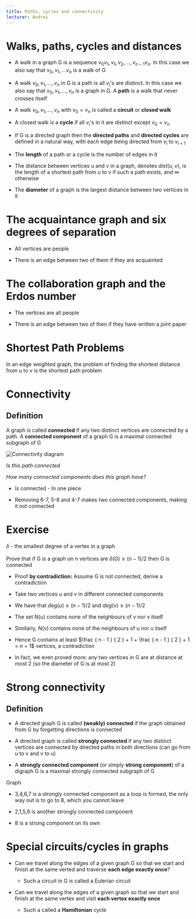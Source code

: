 ```yaml
---
title: Paths, cycles and connectivity
lecturer: Andrei
---
```


# Walks, paths, cycles and distances

-   A walk in a graph G is a sequence $v_0v_1,v_1,v_2,...,v_{n-1}v_n$.
    In this case we also say that $v_0,v_1,...v_n$ is a walk of G

-   A walk $v_0,v_1,...,v_n$ in G is a path is all $v_i$'s are distinct.
    In this case we also say that $v_0,v_1,...,v_n$ is a graph in G. A
    **path** is a walk that never crosses itself

-   A walk $v_0,v_1,...,v_n$ with $v_0=v_n$ is called a **circuit** or
    **closed walk**

-   A closed walk is a **cycle** if all $v_i$'s in it are distinct
    except $v_0=v_n$

-   If G is a directed graph then the **directed paths** and **directed
    cycles** are defined in a natural way, with each edge being directed
    from $v_i$ to $v_{i+1}$

-   The **length** of a path or a cycle is the number of edges in it

-   The distance between vertices u and v in a graph, denotes
    $dist(u,v)$, is the length of a shortest path from u to v if such a
    path exists, and $\infty$ otherwise

-   The **diameter** of a graph is the largest distance between two
    vertices in it

# The acquaintance graph and six degrees of separation

-   All vertices are people

-   There is an edge between two of them if they are acquainted

# The collaboration graph and the Erdos number

-   The vertices are all people

-   There is an edge between two of then if they have written a joint
    paper

# Shortest Path Problems

In an edge weighted graph, the problem of finding the shortest distance
from u to v is the shortest path problem

# Connectivity

## Definition

A graph is called **connected** if any two distinct vertices are
connected by a path. A **connected component** of a graph G is a maximal
connected subgraph of G

![Connectivity diagram](/img/Year_1/MCS/DMLA/Paths/graph.webp)

_Is this path connected_

_How many connected components does this graph have?_

-   Is connected - In one piece

-   Removing 6-7, 5-8 and 4-7 makes two connected components, making it
    not connected

# Exercise

$\delta$ - the smallest degree of a vertex in a graph\
\
Prove that if G is a graph on n vertices are
$\delta(G)\geqslant (n-1)/2$ then G is connected

-   Proof **by contradiction:** Assume G is not connected, derive a
    contradiction

-   Take two vertices u and v in different connected components

-   We have that $deg(u)\geqslant (n-1)/2$ and $deg(v)\geqslant (n-1)/2$

-   The set N(u) contains none of the neighbours of v nor v itself

-   Similarly, N(v) contains none of the neighbours of u nor u itself

-   Hence G contains at least
    $\frac { n - 1 } { 2 } + 1 + \frac { n - 1 } { 2 } + 1 = n + 1$
    vertices, a contradiction

-   In fact, we even proved more: any two vertices in G are at distance
    at most 2 (so the diameter of G is at most 2)

# Strong connectivity

## Definition

-   A directed graph G is called **(weakly) connected** if the graph
    obtained from G by forgetting directions is connected

-   A directed graph is called **strongly connected** if any two
    distinct vertices are connected by directed paths in both directions
    (can go from u to v and v to u)

-   A **strongly connected component** (or simply **strong component**)
    of a digraph G is a maximal strongly connected subgraph of G

Graph

-   3,4,6,7 is a strongly connected component as a loop is formed, the
    only way out is to go to 8, which you cannot leave

-   2,1,5,9 is another strongly connected component

-   8 is a strong component on its own

# Special circuits/cycles in graphs

-   Can we travel along the edges of a given graph G so that we start
    and finish at the same verted and traverse **each edge exactly
    once**?

    -   Such a circuit in G is called a Eulerian circuit

-   Can we travel along the edges of a given graph so that we start and
    finish at the same vertex and visit **each vertex exactly once**

    -   Such a called a **Hamiltonian** cycle
